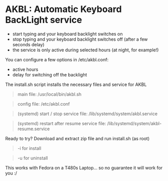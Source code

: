 # AKBL: Automatic Keyboard BackLight service
 
- start typing and your keyboard backlight switches on
- stop typing and your keyboard backlight switches off (after a few seconds delay)
- the service is only active during selected hours (at night, for example!)

You can configure a few options in /etc/akbl.conf:
- active hours
- delay for switching off the backlight


The install.sh script installs the necessary files and service for AKBL

> main file: /usr/local/bin/akbl.sh 

> config file: /etc/akbl.conf

> (systemd) start / stop service file: /lib/systemd/system/akbl.service

> (systemd) restart after resume service file: /lib/systemd/system/akbl-resume.service


Ready to try? Download and extract zip file and run install.sh (as root)

> -i for install

> -u for uninstall

This works with Fedora on a T480s Laptop... so no guarantee it will work for you :/
